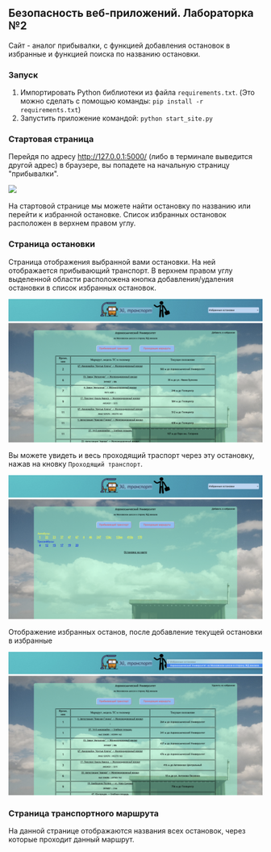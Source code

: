 ## Безопасность веб-приложений. Лабораторка №2

Сайт - аналог прибывалки, с функцией добавления остановок в избранные и функцией поиска по названию остановки.

### Запуск
1. Импортировать Python библиотеки из файла `requirements.txt`. (Это можно сделать с помощью команды: `pip install -r requirements.txt`)
2. Запустить приложение командой: `python start_site.py`

### Стартовая страница
Перейдя по адресу <http://127.0.0.1:5000/> (либо в терминале выведится другой адрес) в браузере, вы попадете на начальную страницу "прибывалки".

![](app/static/media/img/start_page.png)

На стартовой странице мы можете найти остановку по названию или перейти к избранной остановке. Список избранных остановок расположен в верхнем правом углу.

### Страница остановки
Страница отображения выбранной вами остановки. На ней отображается прибывающий транспорт. В верхнем правом углу выделенной области расположена кнопка добавления/удаления остановки в список избранных остановок.

![](app/static/media/img/station_page.png)

Вы можете увидеть и весь проходящий траспорт через эту остановку, нажав на кновку `Проходящий транспорт`.

![](app/static/media/img/routes_from_station.png)

Отображение избранных останов, после добавление текущей остановки в избранные

![](app/static/media/img/favorites_station.png)

### Страница транспортного маршрута
На данной странице отображаются названия всех остановок, через которые проходит данный маршрут.